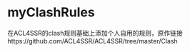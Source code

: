 # myClashRules
在ACL4SSR的clash规则基础上添加个人自用的规则，原作链接https://github.com/ACL4SSR/ACL4SSR/tree/master/Clash
